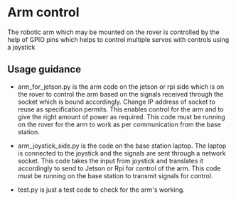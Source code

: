 # Arm control

The robotic arm which may be mounted on the rover is controlled by the help of GPIO pins which helps to control multiple servos with controls using a joystick

## Usage guidance

- arm\_for\_jetson.py is the arm code on the jetson or rpi side which is on the rover to control the arm based on the signals received through the socket which is bound accordingly. Change IP address of socket to reuse as specification permits. This enables control for the arm and to give the right amount of power as required. This code must be running on the rover for the arm to work as per communication from the base station.

- arm\_joystick\_side.py is the code on the base station laptop. The laptop is connected to the joystick and the signals are sent through a network socket. This code takes the input from joystick and translates it accordingly to send to Jetson or Rpi for control of the arm. This code must be running on the base station to transmit signals for control.

- test.py is just a test code to check for the arm's working.
